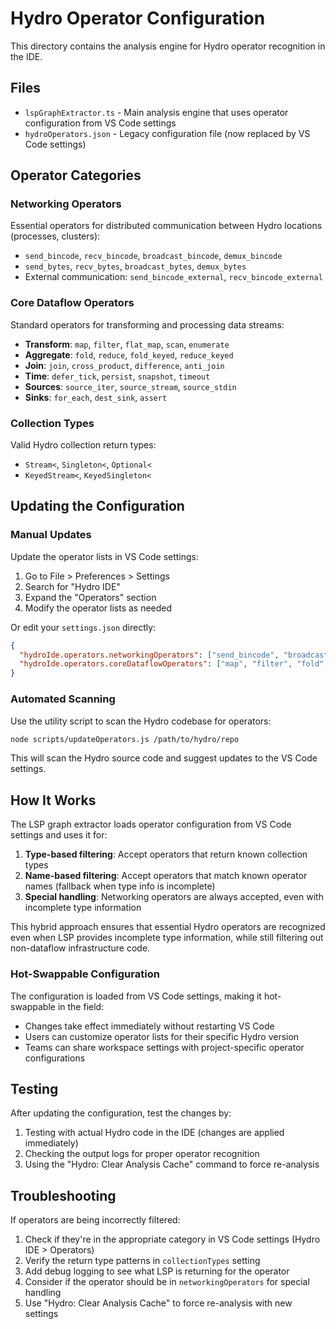 # Hydro Operator Configuration

This directory contains the analysis engine for Hydro operator recognition in the IDE.

## Files

- `lspGraphExtractor.ts` - Main analysis engine that uses operator configuration from VS Code settings
- `hydroOperators.json` - Legacy configuration file (now replaced by VS Code settings)

## Operator Categories

### Networking Operators
Essential operators for distributed communication between Hydro locations (processes, clusters):
- `send_bincode`, `recv_bincode`, `broadcast_bincode`, `demux_bincode`
- `send_bytes`, `recv_bytes`, `broadcast_bytes`, `demux_bytes`
- External communication: `send_bincode_external`, `recv_bincode_external`

### Core Dataflow Operators
Standard operators for transforming and processing data streams:
- **Transform**: `map`, `filter`, `flat_map`, `scan`, `enumerate`
- **Aggregate**: `fold`, `reduce`, `fold_keyed`, `reduce_keyed`
- **Join**: `join`, `cross_product`, `difference`, `anti_join`
- **Time**: `defer_tick`, `persist`, `snapshot`, `timeout`
- **Sources**: `source_iter`, `source_stream`, `source_stdin`
- **Sinks**: `for_each`, `dest_sink`, `assert`

### Collection Types
Valid Hydro collection return types:
- `Stream<`, `Singleton<`, `Optional<`
- `KeyedStream<`, `KeyedSingleton<`

## Updating the Configuration

### Manual Updates
Update the operator lists in VS Code settings:
1. Go to File > Preferences > Settings
2. Search for "Hydro IDE"
3. Expand the "Operators" section
4. Modify the operator lists as needed

Or edit your `settings.json` directly:
```json
{
  "hydroIde.operators.networkingOperators": ["send_bincode", "broadcast_bincode", ...],
  "hydroIde.operators.coreDataflowOperators": ["map", "filter", "fold", ...]
}
```

### Automated Scanning
Use the utility script to scan the Hydro codebase for operators:

```bash
node scripts/updateOperators.js /path/to/hydro/repo
```

This will scan the Hydro source code and suggest updates to the VS Code settings.

## How It Works

The LSP graph extractor loads operator configuration from VS Code settings and uses it for:

1. **Type-based filtering**: Accept operators that return known collection types
2. **Name-based filtering**: Accept operators that match known operator names (fallback when type info is incomplete)
3. **Special handling**: Networking operators are always accepted, even with incomplete type information

This hybrid approach ensures that essential Hydro operators are recognized even when LSP provides incomplete type information, while still filtering out non-dataflow infrastructure code.

### Hot-Swappable Configuration
The configuration is loaded from VS Code settings, making it hot-swappable in the field:
- Changes take effect immediately without restarting VS Code
- Users can customize operator lists for their specific Hydro version
- Teams can share workspace settings with project-specific operator configurations

## Testing

After updating the configuration, test the changes by:

1. Testing with actual Hydro code in the IDE (changes are applied immediately)
2. Checking the output logs for proper operator recognition
3. Using the "Hydro: Clear Analysis Cache" command to force re-analysis

## Troubleshooting

If operators are being incorrectly filtered:

1. Check if they're in the appropriate category in VS Code settings (Hydro IDE > Operators)
2. Verify the return type patterns in `collectionTypes` setting
3. Add debug logging to see what LSP is returning for the operator
4. Consider if the operator should be in `networkingOperators` for special handling
5. Use "Hydro: Clear Analysis Cache" to force re-analysis with new settings